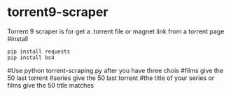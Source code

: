 # torrent9-scraper
Torrent 9 scraper is for get a .torrent file or magnet link from a torrent page 
#install
```ssh
pip install requests
pip install bs4
```
#Use 
python torrent-scraping.py
after you have three chois 
#films 
give the 50 last torrent
#series 
give the 50 last torrent
#the title of your series or films 
give the 50 title matches
